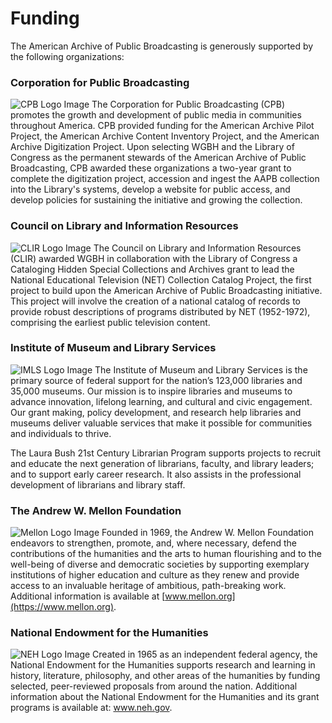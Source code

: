 # Funding

The American Archive of Public Broadcasting is generously supported by the following organizations:

### Corporation for Public Broadcasting

![CPB Logo Image](https://s3.amazonaws.com/americanarchive.org/org-logos/cpb_logo.png) The Corporation for Public Broadcasting (CPB) promotes the growth and development of public media in communities throughout America. CPB provided funding for the American Archive Pilot Project, the American Archive Content Inventory Project, and the American Archive Digitization Project. Upon selecting WGBH and the Library of Congress as the permanent stewards of the American Archive of Public Broadcasting, CPB awarded these organizations a two-year grant to complete the digitization project, accession and ingest the AAPB collection into the Library's systems, develop a website for public access, and develop policies for sustaining the initiative and growing the collection.

### Council on Library and Information Resources

![CLIR Logo Image](https://s3.amazonaws.com/americanarchive.org/org-logos/clir_logo.png) The Council on Library and Information Resources (CLIR) awarded WGBH in collaboration with the Library of Congress a Cataloging Hidden Special Collections and Archives grant to lead the National Educational Television (NET) Collection Catalog Project, the first project to build upon the American Archive of Public Broadcasting initiative. This project will involve the creation of a national catalog of records to provide robust descriptions of programs distributed by NET (1952-1972), comprising the earliest public television content.

### Institute of Museum and Library Services

![IMLS Logo Image](https://s3.amazonaws.com/americanarchive.org/org-logos/imls_logo.png) The Institute of Museum and Library Services is the primary source of federal support for the nation’s 123,000 libraries and 35,000 museums. Our mission is to inspire libraries and museums to advance innovation, lifelong learning, and cultural and civic engagement. Our grant making, policy development, and research help libraries and museums deliver valuable services that make it possible for communities and individuals to thrive.

The Laura Bush 21st Century Librarian Program supports projects to recruit and educate the next generation of librarians, faculty, and library leaders; and to support early career research. It also assists in the professional development of librarians and library staff.

### The Andrew W. Mellon Foundation

![Mellon Logo Image](https://s3.amazonaws.com/americanarchive.org/org-logos/mellon_logo.png) Founded in 1969, the Andrew W. Mellon Foundation endeavors to strengthen, promote, and, where necessary, defend the contributions of the humanities and the arts to human flourishing and to the well-being of diverse and democratic societies by supporting exemplary institutions of higher education and culture as they renew and provide access to an invaluable heritage of ambitious, path-breaking work. Additional information is available at [www.mellon.org](https://www.mellon.org).

### National Endowment for the Humanities

![NEH Logo Image](https://s3.amazonaws.com/americanarchive.org/org-logos/neh_logo.jpg) Created in 1965 as an independent federal agency, the National Endowment for the Humanities supports research and learning in history, literature, philosophy, and other areas of the humanities by funding selected, peer-reviewed proposals from around the nation. Additional information about the National Endowment for the Humanities and its grant programs is available at: www.neh.gov.
